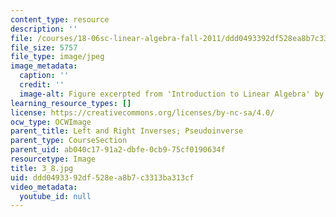 ```yaml
---
content_type: resource
description: ''
file: /courses/18-06sc-linear-algebra-fall-2011/ddd0493392df528ea8b7c3313ba313cf_3_8.jpg
file_size: 5757
file_type: image/jpeg
image_metadata:
  caption: ''
  credit: ''
  image-alt: Figure excerpted from 'Introduction to Linear Algebra' by G.S. Strang
learning_resource_types: []
license: https://creativecommons.org/licenses/by-nc-sa/4.0/
ocw_type: OCWImage
parent_title: Left and Right Inverses; Pseudoinverse
parent_type: CourseSection
parent_uid: ab040c17-91a2-dbfe-0cb9-75cf0190634f
resourcetype: Image
title: 3_8.jpg
uid: ddd04933-92df-528e-a8b7-c3313ba313cf
video_metadata:
  youtube_id: null
---
```

